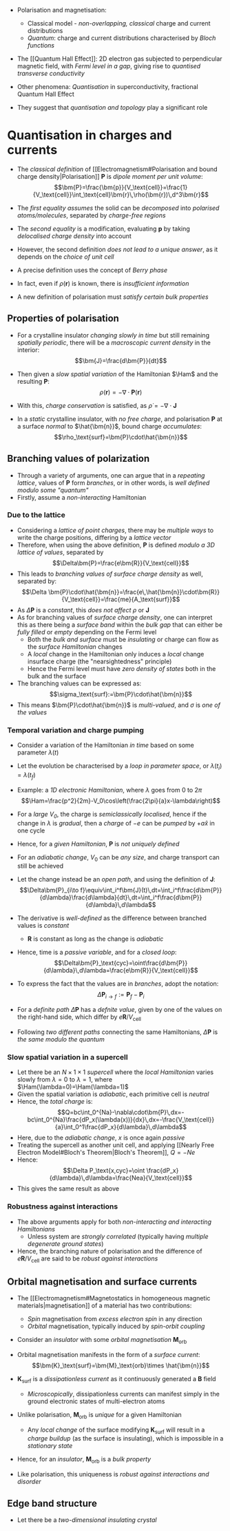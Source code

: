 - Polarisation and magnetisation:
	- Classical model - _non-overlapping, classical_ charge and current distributions
	- _Quantum_: charge and current distributions characterised by _Bloch functions_
- The [[Quantum Hall Effect]]: 2D electron gas subjected to perpendicular magnetic field, with _Fermi level in a gap_, giving rise to _quantised transverse conductivity_

- Other phenomena: _Quantisation_ in superconductivity, fractional Quantum Hall Effect

- They suggest that _quantisation and topology_ play a significant role

# Quantisation in charges and currents
- The _classical definition_ of [[Electromagnetism#Polarisation and bound charge density|Polarisation]] $\bm{P}$ is _dipole moment per unit volume_:
$$\bm{P}=\frac{\bm{p}}{V_\text{cell}}=\frac{1}{V_\text{cell}}\int_\text{cell}\bm{r}\,\rho(\bm{r})\,d^3\bm{r}$$
- The _first equality assumes_ the solid can be _decomposed_ into _polarised atoms/molecules_, separated by _charge-free regions_
- The _second equality_ is a modification, evaluating $\bm{p}$ by taking _delocalised charge density_ into account

- However, the second definition _does not lead to a unique answer_, as it depends on the _choice of unit cell_
- A precise definition uses the concept of _Berry phase_
- In fact, even if $\rho(\bm{r})$ is known, there is _insufficient information_

- A new definition of polarisation must _satisfy certain bulk properties_

## Properties of polarisation
- For a crystalline insulator _changing slowly in time_ but still remaining _spatially periodic_, there will be a _macroscopic current density_ in the interior:
$$\bm{J}=\frac{d\bm{P}}{dt}$$
- Then given a _slow spatial variation_ of the Hamiltonian $\Ham$ and the resulting $\bm{P}$:
$$\rho(\bm{r})=-\nabla\cdot\bm{P}(\bm{r})$$
- With this, _charge conservation_ is satisfied, as $\dot{\rho}=-\nabla\cdot\bm{J}$

- In a _static_ crystalline insulator, with _no free charge_, and polarisation $\bm{P}$ at a surface _normal_ to $\hat{\bm{n}}$, bound charge _accumulates_:
$$\rho_\text{surf}=\bm{P}\cdot\hat{\bm{n}}$$
## Branching values of polarization
- Through a variety of arguments, one can argue that in a _repeating lattice_, values of $\bm{P}$ form _branches_, or in other words, is _well defined modulo some "quantum"_
- Firstly, assume a _non-interacting_ Hamiltonian

### Due to the lattice
- Considering a _lattice of point charges_, there may be _multiple ways_ to write the charge positions, differing by a _lattice vector_
- Therefore, when using the above definition, $\bm{P}$ is defined _modulo a 3D lattice of values_, separated by
$$\Delta\bm{P}=\frac{e\bm{R}}{V_\text{cell}}$$
- This leads to _branching values of surface charge density_ as well, separated by:
$$\Delta \bm{P}\cdot\hat{\bm{n}}=\frac{e\,\hat{\bm{n}}\cdot\bm{R}}{V_\text{cell}}=\frac{me}{A_\text{surf}}$$
- As $\Delta\bm{P}$ is a _constant_, this _does not affect_ $\rho$ or $\bm{J}$
- As for branching values of _surface charge density_, one can interpret this as there being a _surface band_ within the _bulk gap_ that can either be _fully filled_ or _empty_ depending on the Fermi level
	- Both the _bulk and surface_ must be _insulating_ or charge can flow as the _surface Hamiltonian_ changes
	- A _local_ change in the Hamiltonian only induces a _local_ change insurface charge (the "nearsightedness" principle)
	- Hence the Fermi level must have _zero density of states_ both in the bulk and the surface
- The branching values can be expressed as:
$$\sigma_\text{surf}:=\bm{P}\cdot\hat{\bm{n}}$$
- This means $\bm{P}\cdot\hat{\bm{n}}$ is _multi-valued_, and $\sigma$ is _one of the values_

### Temporal variation and charge pumping
- Consider a variation of the Hamiltonian _in time_ based on some parameter $\lambda(t)$
- Let the evolution be characterised by a _loop in parameter space_, or $\lambda(t_i)=\lambda(t_f)$
- Example: a _1D electronic Hamiltonian_, where $\lambda$ goes from $0$ to $2\pi$
$$\Ham=\frac{p^2}{2m}-V_0\cos\left(\frac{2\pi}{a}x-\lambda\right)$$
- For a _large $V_0$_, the charge is _semiclassically localised_, hence if the change in $\lambda$ is _gradual_, then a _charge_ of $-e$ can be _pumped_ by $+a\hat{x}$ in one cycle

- Hence, for a _given Hamiltonian_, $\bm{P}$ is _not uniquely defined_
- For an _adiabatic change_, $V_0$ can be _any size_, and charge transport can still be achieved

- Let the change instead be an _open path_, and using the definition of $\bm{J}$:
	$$\Delta\bm{P}_{i\to f}\equiv\int_i^f\bm{J}(t)\,dt=\int_i^f\frac{d\bm{P}}{d\lambda}\frac{d\lambda}{dt}\,dt=\int_i^f\frac{d\bm{P}}{d\lambda}\,d\lambda$$
- The derivative is _well-defined_ as the difference between branched values is _constant_
	- $\bm{R}$ is constant as long as the change is _adiabatic_
- Hence, time is a _passive variable_, and for a _closed loop_:
$$\Delta\bm{P}_\text{cyc}=\oint\frac{d\bm{P}}{d\lambda}\,d\lambda=\frac{e\bm{R}}{V_\text{cell}}$$
- To express the fact that the values are in _branches_, adopt the notation:
$$\Delta\bm{P}_{i\to f}:=\bm{P}_f-\bm{P}_i$$
- For a _definite path_ $\Delta\bm{P}$ has a _defnite value_, given by one of the values on the right-hand side, which differ by $e\bm{R}/V_\text{cell}$
- Following _two different paths_ connecting the same Hamiltonians, $\Delta\bm{P}$ is _the same modulo the quantum_

### Slow spatial variation in a supercell
- Let there be an $N\times1\times1$ _supercell_ where the _local Hamiltonian_ varies slowly from $\lambda=0$ to $\lambda=1$, where $\Ham(\lambda=0)=\Ham(\lambda=1)$
- Given the spatial variation is _adiabatic_, each primitive cell is _neutral_
- Hence, the _total charge_ is:
$$Q=bc\int_0^{Na}-\nabla\cdot\bm{P}\,dx=-bc\int_0^{Na}\frac{dP_x(\lambda(x))}{dx}\,dx=-\frac{V_\text{cell}}{a}\int_0^1\frac{dP_x}{d\lambda}\,d\lambda$$
- Here, due to the _adiabatic change_, $x$ is once again _passive_
- Treating the supercell as another unit cell, and applying [[Nearly Free Electron Model#Bloch's Theorem|Bloch's Theorem]], $Q=-Ne$
- Hence:
$$\Delta P_\text{x,cyc}=\oint \frac{dP_x}{d\lambda}\,d\lambda=\frac{Nea}{V_\text{cell}}$$
- This gives the same result as above

### Robustness against interactions
- The above arguments apply for both _non-interacting and interacting Hamiltonians_
	- Unless system are _strongly correlated_ (typically having _multiple degenerate ground states_)
- Hence, the branching nature of polarisation and the difference of $e\bm{R}/V_\text{cell}$ are said to be _robust against interactions_

## Orbital magnetisation and surface currents
- The [[Electromagnetism#Magnetostatics in homogeneous magnetic materials|magnetisation]] of a material has two contributions:
	- _Spin_ magnetisation from _excess electron spin_ in any direction
	- _Orbital_ magnetisation, typically induced by _spin-orbit coupling_

- Consider an _insulator_ with some _orbital magnetisation_ $\bm{M}_\text{orb}$
- Orbital magnetisation manifests in the form of a _surface current_:
$$\bm{K}_\text{surf}=\bm{M}_\text{orb}\times \hat{\bm{n}}$$
- $\bm{K}_\text{surf}$ is a _dissipationless current_ as it continuously generated a $\bm{B}$ field
	- _Microscopically_, dissipationless currents can manifest simply in the ground electronic states of multi-electron atoms
- Unlike polarisation, $\bm{M}_\text{orb}$ is _unique_ for a given Hamiltonian
	- Any _local change_ of the surface modifying $\bm{K}_\text{surf}$ will result in a _charge buildup_ (as the surface is insulating), which is impossible in a _stationary state_
- Hence, for an _insulator_, $\bm{M}_\text{orb}$ is a _bulk property_

- Like polarisation, this uniqueness is _robust against interactions and disorder_

## Edge band structure
- Let there be a _two-dimensional insulating crystal_
